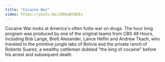 ```yaml
---
title: "Cocaine War"
video: https://youtu.be/zOkbq0tQUEs
---
```


Cocaine War looks at America's often futile war on drugs.   The hour long program was produced by one of the original teams from CBS 48 Hours,  including Bob Lange, Brett Alexander, Lance Heflin and Andrew Tkach, who traveled to the primitive jungle labs of  Bolivia and the private ranch  of  Roberto Suarez, a wealthy cattleman dubbed "the king of cocaine" before his arrest and subsequent death.
